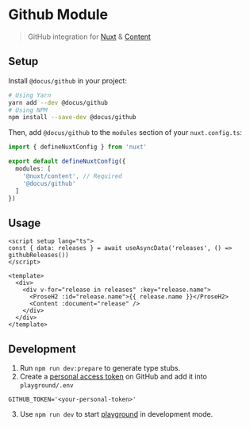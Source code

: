 # Github Module

> GitHub integration for [Nuxt](https://v3.nuxtjs.org) & [Content](https://content.nuxtjs.org)

## Setup

Install `@docus/github` in your project:

```bash
# Using Yarn
yarn add --dev @docus/github
# Using NPM
npm install --save-dev @docus/github
```

Then, add `@docus/github` to the `modules` section of your `nuxt.config.ts`:

```ts
import { defineNuxtConfig } from 'nuxt'

export default defineNuxtConfig({
  modules: [
    '@nuxt/content', // Required
    '@docus/github'
  ]
})
```

## Usage

```vue
<script setup lang="ts">
const { data: releases } = await useAsyncData('releases', () => githubReleases())
</script>

<template>
  <div>
    <div v-for="release in releases" :key="release.name">
      <ProseH2 :id="release.name">{{ release.name }}</ProseH2>
      <Content :document="release" />
    </div>
  </div>
</template>
```

## Development

1. Run `npm run dev:prepare` to generate type stubs.
2. Create a [personal access token](https://github.com/settings/tokens) on GitHub and add it into `playground/.env`
  ```env
  GITHUB_TOKEN='<your-personal-token>'
  ```
3. Use `npm run dev` to start [playground](./playground) in development mode.
